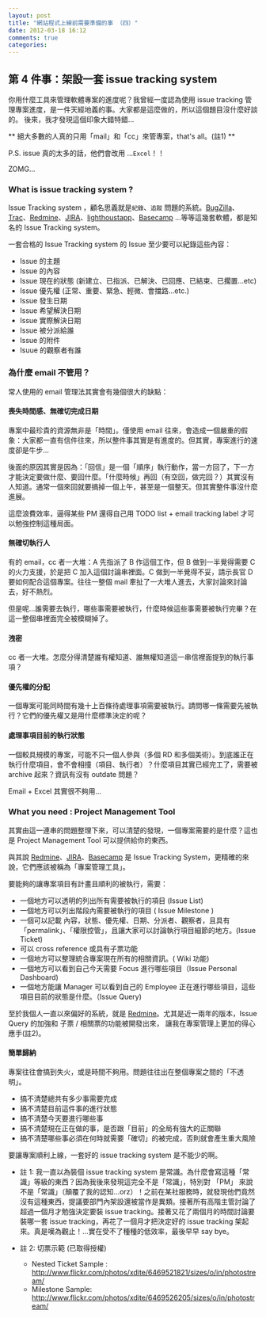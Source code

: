 ```yaml
---
layout: post
title: "網站程式上線前需要準備的事 （四）"
date: 2012-03-18 16:12
comments: true
categories: 
---
```


## 第 4 件事：架設一套 issue tracking system

你用什麼工具來管理軟體專案的進度呢？我曾經一度認為使用 issue tracking 管理專案進度，是一件天經地義的事。大家都是這麼做的，所以這個題目沒什麼好談的。
後來，我才發現這個印象大錯特錯...

** 絕大多數的人真的只用「mail」和「cc」來管專案，that's all。(註1) **

P.S. issue 真的太多的話，他們會改用 ...`Excel`！！

ZOMG...

### What is issue tracking system ?

Issue Tracking system ，顧名思義就是`紀錄`、`追蹤` 問題的系統。[BugZilla](http://www.bugzilla.org/)、[Trac](trac.edgewall.org)、[Redmine](http://www.redmine.org/)、[JIRA](http://www.atlassian.com/software/jira/overview)、[lighthoustapp](http://lighthouseapp.com/)、[Basecamp](http://basecamp.com/) ...等等這幾套軟體，都是知名的 Issue Tracking system。

一套合格的 Issue Tracking system 的 Issue 至少要可以紀錄這些內容：

* Issue 的主題
* Issue 的內容
* Issue 現在的狀態 (新建立、已指派、已解決、已回應、已結束、已擱置...etc)
* Issue 優先權 (正常、重要、緊急、輕微、會擋路...etc.)
* Issue 發生日期
* Issue 希望解決日期
* Issue 實際解決日期
* Issue 被分派給誰
* Issue 的附件
* Isuue 的觀察者有誰

### 為什麼 email 不管用？

常人使用的 email 管理法其實會有幾個很大的缺點：

#### 喪失時間感、無確切完成日期

專案中最珍貴的資源無非是「時間」。僅使用 email 往來，會造成一個嚴重的假象：大家都一直有信件往來，所以整件事其實是有進度的。但其實，專案進行的速度卻是牛步...

後面的原因其實是因為：「回信」是一個「順序」執行動作，當一方回了，下一方才能決定要做什麼、要回什麼。「什麼時候」再回（有空回，做完回？）其實沒有人知道。通常一個來回就要搞掉一個上午，甚至是一個整天。但其實整件事沒什麼進展。

這麼浪費效率，逼得某些 PM 還得自己用 TODO list + email tracking label 才可以勉強控制這種局面。

####  無確切執行人

有的 email，cc 者一大堆：A 先指派了 B 作這個工作，但 B 做到一半覺得需要 C 的火力支援，於是把 C 加入這個討論串裡面。C 做到一半覺得不妥，請示長官 D 要如何配合這個專案。往往一整個 mail 牽扯了一大堆人進去，大家討論來討論去，好不熱烈。

但是呢...誰需要去執行，哪些事需要被執行，什麼時候這些事需要被執行完畢？在這一整個串裡面完全被模糊掉了。

#### 洩密

cc 者一大堆。怎麼分得清楚誰有權知道、誰無權知道這一串信裡面提到的執行事項？

#### 優先權的分配

一個專案可能同時間有幾十上百條待處理事項需要被執行。請問哪一條需要先被執行？它們的優先權又是用什麼標準決定的呢？

#### 處理事項目前的執行狀態

一個較具規模的專案，可能不只一個人參與（多個 RD 和多個美術）。到底誰正在執行什麼項目，會不會相撞（項目、執行者）？什麼項目其實已經完工了，需要被 archive 起來？資訊有沒有 outdate 問題？

Email + Excel 其實很不夠用...

### What you need : Project Management Tool

其實由這一連串的問題整理下來，可以清楚的發現，一個專案需要的是什麼？這也是 Project Management Tool 可以提供給你的東西。

與其說 [Redmine](http://www.redmine.org/)、[JIRA](http://www.atlassian.com/software/jira/overview)、[Basecamp](http://basecamp.com/) 是 Issue Tracking System，更精確的來說，它們應該被稱為「專案管理工具」。

要能夠的讓專案項目有計畫且順利的被執行，需要：

* 一個地方可以透明的列出所有需要被執行的項目 (Issue List)
* 一個地方可以列出階段內需要被執行的項目 ( Issue Milestone )
* 一個可以記載 內容，狀態、優先權、日期、分派者、觀察者，且具有「permalink」、「權限控管」，且讓大家可以討論執行項目細節的地方。(Issue Ticket)
* 可以 cross reference 或具有子票功能
* 一個地方可以整理統合專案現在所有的相關資訊。( Wiki 功能)
* 一個地方可以看到自己今天需要 Focus 進行哪些項目（Issue Personal Dashboard)
* 一個地方能讓 Manager 可以看到自己的 Employee 正在進行哪些項目，這些項目目前的狀態是什麼。（Issue Query)

至於我個人一直以來偏好的系統，就是 [Redmine](http://www.redmine.org/)。尤其是近一兩年的版本，Issue Query 的加強和 子票 / 相關票的功能被開發出來， 讓我在專案管理上更加的得心應手(註2)。

#### 簡單歸納

專案往往會搞到失火，或是時間不夠用。問題往往出在整個專案之間的「不透明」。

* 搞不清楚總共有多少事需要完成
* 搞不清楚目前這件事的進行狀態
* 搞不清楚今天要進行哪些事
* 搞不清楚現在正在做的事，是否跟「目前」的全局有強大的正關聯
* 搞不清楚哪些事必須在何時就需要「確切」的被完成，否則就會產生重大風險

要讓專案順利上線，一套好的 issue tracking system 是不能少的啊。


* 註 1: 我一直以為裝個 issue tracking system 是常識。為什麼會寫這種「常識」等級的東西？因為我後來發現這完全不是「常識」，特別對 「PM」 來說不是「常識」（顛覆了我的認知...orz）！之前在某社服務時，就發現他們竟然沒有這種東西，提議要部門內架設還被當作是異類。接著所有高階主管討論了超過一個月才勉強決定要裝 issue tracking。接著又花了兩個月的時間討論要裝哪一套 issue tracking，再花了一個月才把決定好的 issue tracking 架起來。真是嘆為觀止！...實在受不了種種的低效率，最後早早 say bye。


* 註 2: 切票示範 (已取得授權)
  - Nested Ticket Sample : <http://www.flickr.com/photos/xdite/6469521821/sizes/o/in/photostream/>
  - Milestone Sample: <http://www.flickr.com/photos/xdite/6469526205/sizes/o/in/photostream/>
